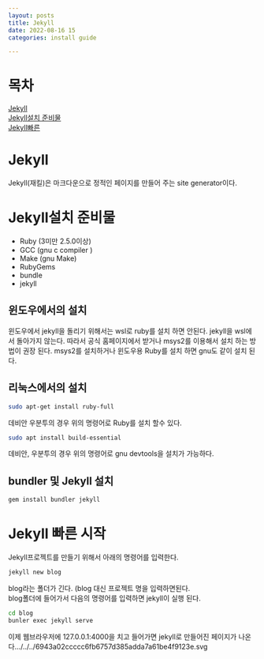 ```yaml
---
layout: posts
title: Jekyll 
date: 2022-08-16 15
categories: install guide

---
```


# 목차

[Jekyll](#jekyll)  
[Jekyll설치 준비물](#jekyll설치-준비물)  
[Jekyll빠른](#jekyll-빠른-시작)   

# Jekyll

Jekyll(재킬)은 마크다운으로 정적인 페이지를 만들어 주는 site generator이다.

# Jekyll설치 준비물

* Ruby (3미만 2.5.0이상)
* GCC (gnu c compiler )
* Make (gnu Make)
* RubyGems 
* bundle
* jekyll 

## 윈도우에서의 설치

윈도우에서 jekyll을 돌리기 위해서는 wsl로 ruby를 설치 하면 안된다. jekyll을 wsl에서 돌아가지 않는다. 따라서 공식 홈페이지에서 받거나 msys2를 이용해서 설치 하는 방법이 권장 된다.  msys2를 설치하거나 윈도우용 Ruby를 설치 하면 gnu도 같이 설치 된다.

## 리눅스에서의 설치

```bash
sudo apt-get install ruby-full
```

데비안 우분투의 경우 위의 명령어로 Ruby를 설치 할수 있다.  

```bash
sudo apt install build-essential 
```

데비안, 우분투의 경우 위의 명령어로 gnu devtools을 설치가 가능하다.

## bundler 및 Jekyll 설치

```bash
gem install bundler jekyll
```

# Jekyll 빠른 시작

Jekyll프로젝트를 만들기 위해서 아래의 명령어를 입력한다.  

```bash
jekyll new blog
```

blog라는 폴더가 긴다. (blog 대신 프로젝트 명을 입력하면된다.  
blog폴더에 들어가서 다음의 명령어를 입력하면 jekyll이 실행 된다. 

```bash
cd blog
bunler exec jekyll serve
```

이제 웹브라우저에 127.0.0.1:4000을 치고 들어가면 jekyll로 만들어진 페이지가 나온다.../../../6943a02ccccc6fb6757d385adda7a61be4f9123e.svg
